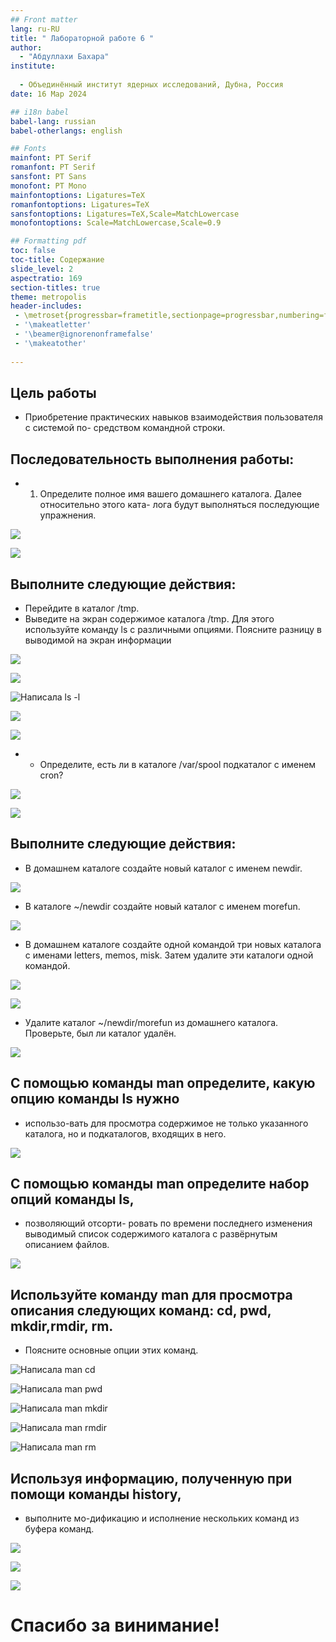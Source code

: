 ```yaml
---
## Front matter
lang: ru-RU
title: " Лабораторной работе 6 "
author:
  - "Абдуллахи Бахара"
institute:
  
  - Объединённый институт ядерных исследований, Дубна, Россия
date: 16 Мар 2024

## i18n babel
babel-lang: russian
babel-otherlangs: english

## Fonts
mainfont: PT Serif
romanfont: PT Serif
sansfont: PT Sans
monofont: PT Mono
mainfontoptions: Ligatures=TeX
romanfontoptions: Ligatures=TeX
sansfontoptions: Ligatures=TeX,Scale=MatchLowercase
monofontoptions: Scale=MatchLowercase,Scale=0.9

## Formatting pdf
toc: false
toc-title: Содержание
slide_level: 2
aspectratio: 169
section-titles: true
theme: metropolis
header-includes:
 - \metroset{progressbar=frametitle,sectionpage=progressbar,numbering=fraction}
 - '\makeatletter'
 - '\beamer@ignorenonframefalse'
 - '\makeatother'
 
---
```




## Цель работы

- Приобретение практических навыков взаимодействия пользователя с системой по-
средством командной строки.

## Последовательность выполнения работы:

- 1. Определите полное имя вашего домашнего каталога. Далее относительно этого ката-
лога будут выполняться последующие упражнения.

![](./image/1.jpg)

![](./image/2.jpg)


##  Выполните следующие действия:
- Перейдите в каталог /tmp.
- Выведите на экран содержимое каталога /tmp. Для этого используйте команду ls
с различными опциями. Поясните разницу в выводимой на экран информации

![](./image/3.jpg)

![](./image/4.jpg)

![Написала ls -l](./image/5.jpg)

![](./image/6.jpg)

![](./image/7.jpg)

- - Определите, есть ли в каталоге /var/spool подкаталог с именем cron?

![](./image/8.jpg)

![](./image/9.jpg)

## Выполните следующие действия:
- В домашнем каталоге создайте новый каталог с именем newdir.

![](./image/10.jpg)

- В каталоге ~/newdir создайте новый каталог с именем morefun.

![](./image/11.jpg)

- В домашнем каталоге создайте одной командой три новых каталога с именами
letters, memos, misk. Затем удалите эти каталоги одной командой.

![](./image/12.jpg)

![](./image/13.jpg)

- Удалите каталог ~/newdir/morefun из домашнего каталога. Проверьте, был ли
каталог удалён.

![](./image/14.jpg)

## С помощью команды man определите, какую опцию команды ls нужно 
- использо-вать для просмотра содержимое не только указанного каталога, но и подкаталогов,
входящих в него.

![](./image/15.jpg)

## С помощью команды man определите набор опций команды ls, 
- позволяющий отсорти- ровать по времени последнего изменения выводимый список содержимого каталога
с развёрнутым описанием файлов.

![](./image/16.jpg)

## Используйте команду man для просмотра описания следующих команд: cd, pwd, mkdir,rmdir, rm. 
- Поясните основные опции этих команд.

![Написала man cd](./image/17.jpg)

![Написала man pwd](./image/18.jpg)

![Написала man mkdir](./image/19.jpg)

![Написала man rmdir](./image/20.jpg)

![Написала man rm](./image/21q.jpg)

## Используя информацию, полученную при помощи команды history, 
- выполните мо-дификацию и исполнение нескольких команд из буфера команд.

![](./image/22.jpg)

![](./image/23.jpg)

![](./image/24.jpg)

# Спасибо за винимание!
